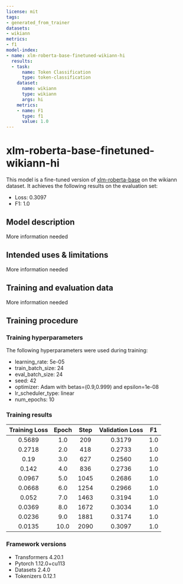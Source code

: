 ```yaml
---
license: mit
tags:
- generated_from_trainer
datasets:
- wikiann
metrics:
- f1
model-index:
- name: xlm-roberta-base-finetuned-wikiann-hi
  results:
  - task:
      name: Token Classification
      type: token-classification
    dataset:
      name: wikiann
      type: wikiann
      args: hi
    metrics:
    - name: F1
      type: f1
      value: 1.0
---
```


<!-- This model card has been generated automatically according to the information the Trainer had access to. You
should probably proofread and complete it, then remove this comment. -->

# xlm-roberta-base-finetuned-wikiann-hi

This model is a fine-tuned version of [xlm-roberta-base](https://huggingface.co/xlm-roberta-base) on the wikiann dataset.
It achieves the following results on the evaluation set:
- Loss: 0.3097
- F1: 1.0

## Model description

More information needed

## Intended uses & limitations

More information needed

## Training and evaluation data

More information needed

## Training procedure

### Training hyperparameters

The following hyperparameters were used during training:
- learning_rate: 5e-05
- train_batch_size: 24
- eval_batch_size: 24
- seed: 42
- optimizer: Adam with betas=(0.9,0.999) and epsilon=1e-08
- lr_scheduler_type: linear
- num_epochs: 10

### Training results

| Training Loss | Epoch | Step | Validation Loss | F1  |
|:-------------:|:-----:|:----:|:---------------:|:---:|
| 0.5689        | 1.0   | 209  | 0.3179          | 1.0 |
| 0.2718        | 2.0   | 418  | 0.2733          | 1.0 |
| 0.19          | 3.0   | 627  | 0.2560          | 1.0 |
| 0.142         | 4.0   | 836  | 0.2736          | 1.0 |
| 0.0967        | 5.0   | 1045 | 0.2686          | 1.0 |
| 0.0668        | 6.0   | 1254 | 0.2966          | 1.0 |
| 0.052         | 7.0   | 1463 | 0.3194          | 1.0 |
| 0.0369        | 8.0   | 1672 | 0.3034          | 1.0 |
| 0.0236        | 9.0   | 1881 | 0.3174          | 1.0 |
| 0.0135        | 10.0  | 2090 | 0.3097          | 1.0 |


### Framework versions

- Transformers 4.20.1
- Pytorch 1.12.0+cu113
- Datasets 2.4.0
- Tokenizers 0.12.1
